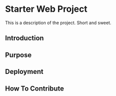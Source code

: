 # Starter Web Project

This is a description of the project. Short and sweet.

## Introduction

## Purpose

## Deployment

## How To Contribute
